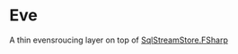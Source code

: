 # Eve
A thin evensroucing layer on top of [SqlStreamStore.FSharp](https://github.com/jamil7/SQLStreamStore.FSharp)
